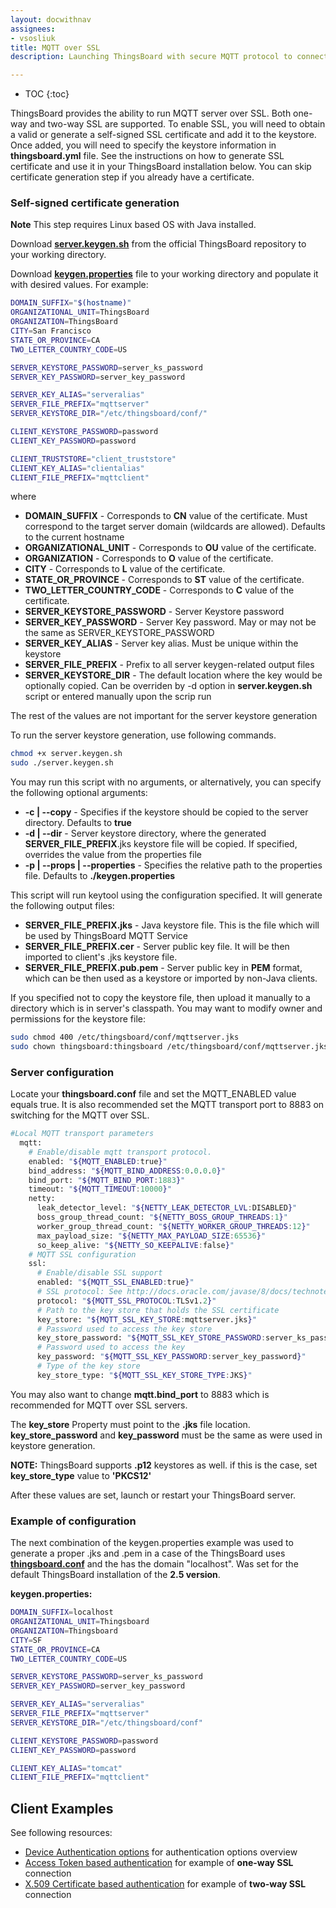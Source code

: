 ```yaml
---
layout: docwithnav
assignees:
- vsosliuk
title: MQTT over SSL
description: Launching ThingsBoard with secure MQTT protocol to connect your IoT devices and projects.

---
```


* TOC
{:toc}

ThingsBoard provides the ability to run MQTT server over SSL. Both one-way and two-way SSL are supported.
To enable SSL, you will need to obtain a valid or generate a self-signed SSL certificate and add it to the keystore.
Once added, you will need to specify the keystore information in **thingsboard.yml** file.
See the instructions on how to generate SSL certificate and use it in your ThingsBoard installation below.
You can skip certificate generation step if you already have a certificate.

### Self-signed certificate generation

**Note** This step requires Linux based OS with Java installed.

Download [**server.keygen.sh**](https://raw.githubusercontent.com/thingsboard/thingsboard/master/tools/src/main/shell/server.keygen.sh) from the official ThingsBoard repository to your working directory.

Download [**keygen.properties**](https://raw.githubusercontent.com/thingsboard/thingsboard/master/tools/src/main/shell/keygen.properties) file to your working directory and populate it with desired values. 
For example:

```bash
DOMAIN_SUFFIX="$(hostname)"
ORGANIZATIONAL_UNIT=ThingsBoard
ORGANIZATION=ThingsBoard
CITY=San Francisco
STATE_OR_PROVINCE=CA
TWO_LETTER_COUNTRY_CODE=US

SERVER_KEYSTORE_PASSWORD=server_ks_password
SERVER_KEY_PASSWORD=server_key_password

SERVER_KEY_ALIAS="serveralias"
SERVER_FILE_PREFIX="mqttserver"
SERVER_KEYSTORE_DIR="/etc/thingsboard/conf/"

CLIENT_KEYSTORE_PASSWORD=password
CLIENT_KEY_PASSWORD=password

CLIENT_TRUSTSTORE="client_truststore"
CLIENT_KEY_ALIAS="clientalias"
CLIENT_FILE_PREFIX="mqttclient"
```

where 

 - **DOMAIN_SUFFIX** - Corresponds to **CN** value of the certificate. Must correspond to the target server domain (wildcards are allowed). Defaults to the current hostname 
 - **ORGANIZATIONAL_UNIT** - Corresponds to **OU** value of the certificate.
 - **ORGANIZATION** - Corresponds to **O** value of the certificate.
 - **CITY** - Corresponds to **L** value of the certificate.
 - **STATE_OR_PROVINCE** - Corresponds to **ST** value of the certificate.
 - **TWO_LETTER_COUNTRY_CODE** - Corresponds to **C** value of the certificate.
 - **SERVER_KEYSTORE_PASSWORD** - Server Keystore password
 - **SERVER_KEY_PASSWORD** - Server Key password. May or may not be the same as SERVER_KEYSTORE_PASSWORD
 - **SERVER_KEY_ALIAS** - Server key alias. Must be unique within the keystore
 - **SERVER_FILE_PREFIX** - Prefix to all server keygen-related output files
 - **SERVER_KEYSTORE_DIR** - The default location where the key would be optionally copied. Can be overriden by -d option in **server.keygen.sh** script or entered manually upon the scrip run

The rest of the values are not important for the server keystore generation 

To run the server keystore generation, use following commands.
 
```bash
chmod +x server.keygen.sh
sudo ./server.keygen.sh
```

You may run this script with no arguments, or alternatively, you can specify the following optional arguments:

 - **-c \| --copy** - Specifies if the keystore should be copied to the server directory. Defaults to **true**
 - **-d \| --dir** - Server keystore directory, where the generated **SERVER_FILE_PREFIX**.jks keystore file will be copied. If specified, overrides the value from the properties file
 - **-p \| --props \| --properties** - Specifies the relative path to the properties file. Defaults to **./keygen.properties**

This script will run keytool using the configuration specified. It will generate the following output files:

 - **SERVER_FILE_PREFIX.jks** - Java keystore file. This is the file which will be used by ThingsBoard MQTT Service
 - **SERVER_FILE_PREFIX.cer** - Server public key file. It will be then imported to client's .jks keystore file.
 - **SERVER_FILE_PREFIX.pub.pem** - Server public key in **PEM** format, which can be then used as a keystore or imported by non-Java clients.   

If you specified not to copy the keystore file, then upload it manually to a directory which is in server's classpath.
You may want to modify owner and permissions for the keystore file:

```bash
sudo chmod 400 /etc/thingsboard/conf/mqttserver.jks
sudo chown thingsboard:thingsboard /etc/thingsboard/conf/mqttserver.jks
```

### Server configuration

Locate your **thingsboard.conf** file and set the MQTT_ENABLED value equals true.
It is also recommended set the MQTT transport port to 8883 on switching for the MQTT over SSL.  

```bash
#Local MQTT transport parameters
  mqtt:
    # Enable/disable mqtt transport protocol.
    enabled: "${MQTT_ENABLED:true}"
    bind_address: "${MQTT_BIND_ADDRESS:0.0.0.0}"
    bind_port: "${MQTT_BIND_PORT:1883}"
    timeout: "${MQTT_TIMEOUT:10000}"
    netty:
      leak_detector_level: "${NETTY_LEAK_DETECTOR_LVL:DISABLED}"
      boss_group_thread_count: "${NETTY_BOSS_GROUP_THREADS:1}"
      worker_group_thread_count: "${NETTY_WORKER_GROUP_THREADS:12}"
      max_payload_size: "${NETTY_MAX_PAYLOAD_SIZE:65536}"
      so_keep_alive: "${NETTY_SO_KEEPALIVE:false}"
    # MQTT SSL configuration
    ssl:
      # Enable/disable SSL support
      enabled: "${MQTT_SSL_ENABLED:true}"
      # SSL protocol: See http://docs.oracle.com/javase/8/docs/technotes/guides/security$
      protocol: "${MQTT_SSL_PROTOCOL:TLSv1.2}"
      # Path to the key store that holds the SSL certificate
      key_store: "${MQTT_SSL_KEY_STORE:mqttserver.jks}"
      # Password used to access the key store
      key_store_password: "${MQTT_SSL_KEY_STORE_PASSWORD:server_ks_password}"
      # Password used to access the key
      key_password: "${MQTT_SSL_KEY_PASSWORD:server_key_password}"
      # Type of the key store
      key_store_type: "${MQTT_SSL_KEY_STORE_TYPE:JKS}"
```

You may also want to change **mqtt.bind_port** to 8883 which is recommended for MQTT over SSL servers.

The **key_store** Property must point to the **.jks** file location. **key_store_password** and **key_password** must be the same as were used in keystore generation.

**NOTE:** ThingsBoard supports **.p12** keystores as well. if this is the case, set **key_store_type** value to **'PKCS12'**

After these values are set, launch or restart your ThingsBoard server.

### Example of configuration 
The next combination of the keygen.properties example was used to generate a proper .jks and .pem in a case of the ThingsBoard uses  [**thingsboard.conf**](/docs/user-guide/resources/mqtt-over-ssl/thingsboard.conf)  and the has the domain "localhost".
Was set for the default ThingsBoard installation of the **2.5 version**. 

**keygen.properties:** 
```bash
DOMAIN_SUFFIX=localhost
ORGANIZATIONAL_UNIT=Thingsboard
ORGANIZATION=Thingsboard
CITY=SF
STATE_OR_PROVINCE=CA
TWO_LETTER_COUNTRY_CODE=US

SERVER_KEYSTORE_PASSWORD=server_ks_password
SERVER_KEY_PASSWORD=server_key_password

SERVER_KEY_ALIAS="serveralias"
SERVER_FILE_PREFIX="mqttserver"
SERVER_KEYSTORE_DIR="/etc/thingsboard/conf"

CLIENT_KEYSTORE_PASSWORD=password
CLIENT_KEY_PASSWORD=password

CLIENT_KEY_ALIAS="tomcat"
CLIENT_FILE_PREFIX="mqttclient"
```


## Client Examples

See following resources:

 - [Device Authentication options](/docs/user-guide/device-credentials/) for authentication options overview
 - [Access Token based authentication](/docs/user-guide/access-token/) for example of **one-way SSL** connection 
 - [X.509 Certificate based authentication](/docs/user-guide/certificates/) for example of **two-way SSL** connection
